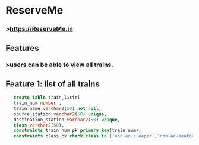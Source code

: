 # ReserveMe
### >https://ReserveMe.in

## Features
  ### >users can be able to view all trains.
## Feature 1: list of all trains
```sql
   create table train_lists(
   train_num number ,
   train_name varchar2(50) not null,
   source_station varchar2(50) unique,
   destination_station varchar2(50) unique,
   class varchar2(50),
   constraints train_num_pk primary key(train_num),
   constraints class_ck check(class in ('non-ac-sleeper','non-ac-seater','ac-sleeper','ac-seater')));
   ```
